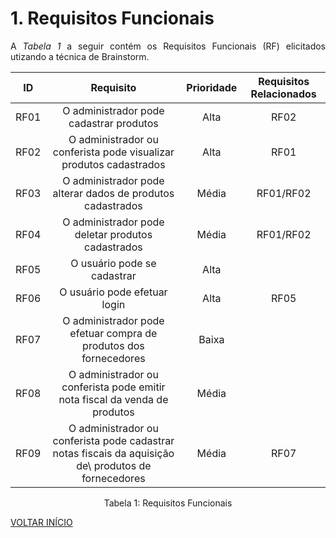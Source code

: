 # 1. Requisitos Funcionais

<p align="justify">A <i>Tabela 1</i> a seguir contém os Requisitos Funcionais (RF) elicitados utizando a técnica de Brainstorm.</p>

| ID   |                                    Requisito                                    | Prioridade | Requisitos Relacionados |
| :--: | :-----------------------------------------------------------------------------: | :--------: | :---------------------: |
| RF01 |                    O administrador pode cadastrar produtos                      |  Alta      |          RF02           |
| RF02 |     O administrador ou conferista pode visualizar produtos cadastrados          |  Alta      |          RF01           |
| RF03 |      O administrador pode alterar dados de produtos cadastrados                 |  Média     |        RF01/RF02        |
| RF04 |             O administrador pode deletar produtos cadastrados                   |  Média     |        RF01/RF02        |
| RF05 |                       O usuário pode se cadastrar                               |  Alta      |                         |
| RF06 |                      O usuário pode efetuar login                               |  Alta      |          RF05           |
| RF07 |       O administrador pode efetuar compra de produtos dos fornecedores          |  Baixa     |                         |
| RF08 |     O administrador ou conferista pode emitir nota fiscal da venda de produtos  |  Média     |                         |
| RF09 | O administrador ou conferista pode cadastrar notas fiscais da aquisição de\ produtos de fornecedores |  Média     |          RF07           | 


<div style="text-align: center">
<p>Tabela 1: Requisitos Funcionais</p>
</div>

<a href="../README.md">VOLTAR INÍCIO</a>
